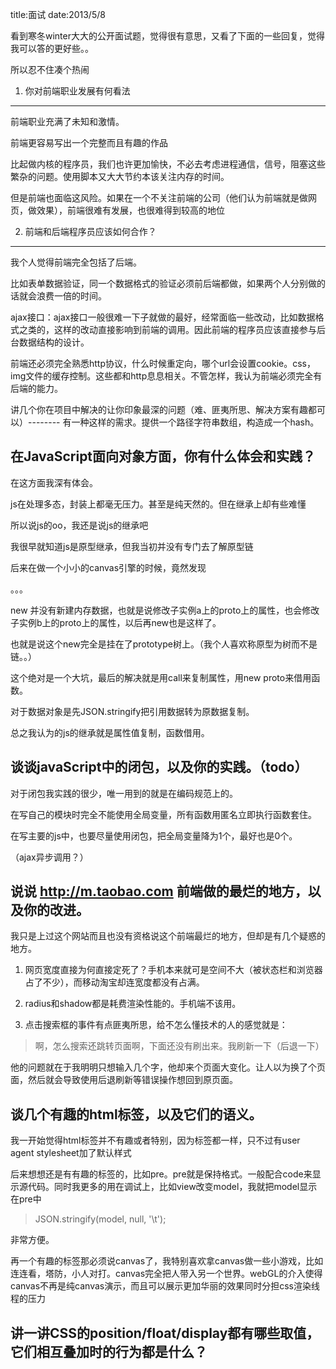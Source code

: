 title:面试
date:2013/5/8

看到寒冬winter大大的公开面试题，觉得很有意思，又看了下面的一些回复，觉得我可以答的更好些。。

所以忍不住凑个热闹

1. 你对前端职业发展有何看法
---------
前端职业充满了未知和激情。

前端更容易写出一个完整而且有趣的作品

比起做内核的程序员，我们也许更加愉快，不必去考虑进程通信，信号，阻塞这些繁杂的问题。使用脚本又大大节约本该关注内存的时间。

但是前端也面临这风险。如果在一个不关注前端的公司（他们认为前端就是做网页，做效果），前端很难有发展，也很难得到较高的地位

2. 前端和后端程序员应该如何合作？
------------
我个人觉得前端完全包括了后端。

比如表单数据验证，同一个数据格式的验证必须前后端都做，如果两个人分别做的话就会浪费一倍的时间。

ajax接口：ajax接口一般很难一下子就做的最好，经常面临一些改动，比如数据格式之类的，这样的改动直接影响到前端的调用。因此前端的程序员应该直接参与后台数据结构的设计。

前端还必须完全熟悉http协议，什么时候重定向，哪个url会设置cookie。css，img文件的缓存控制。这些都和http息息相关。不管怎样，我认为前端必须完全有后端的能力。

讲几个你在项目中解决的让你印象最深的问题（难、匪夷所思、解决方案有趣都可以）--------
有一种这样的需求。提供一个路径字符串数组，构造成一个hash。

在JavaScript面向对象方面，你有什么体会和实践？
-------------
在这方面我深有体会。

js在处理多态，封装上都毫无压力。甚至是纯天然的。但在继承上却有些难懂

所以说js的oo，我还是说js的继承吧

我很早就知道js是原型继承，但我当初并没有专门去了解原型链

后来在做一个小小的canvas引擎的时候，竟然发现

。。。

new 并没有新建内存数据，也就是说修改子实例a上的proto上的属性，也会修改子实例b上的proto上的属性，以后再new也是这样了。

也就是说这个new完全是挂在了prototype树上。（我个人喜欢称原型为树而不是链。。）

这个绝对是一个大坑，最后的解决就是用call来复制属性，用new proto来借用函数。

对于数据对象是先JSON.stringify把引用数据转为原数据复制。

总之我认为的js的继承就是属性值复制，函数借用。

谈谈javaScript中的闭包，以及你的实践。（todo）
----------------
对于闭包我实践的很少，唯一用到的就是在编码规范上的。

在写自己的模块时完全不能使用全局变量，所有函数用匿名立即执行函数套住。

在写主要的js中，也要尽量使用闭包，把全局变量降为1个，最好也是0个。

（ajax异步调用？）

说说 http://m.taobao.com 前端做的最烂的地方，以及你的改进。
---------
我只是上过这个网站而且也没有资格说这个前端最烂的地方，但却是有几个疑惑的地方。

1. 网页宽度直接为何直接定死了？手机本来就可是空间不大（被状态栏和浏览器占了不少），而移动淘宝却连宽度都没有占满。

2. radius和shadow都是耗费渲染性能的。手机端不该用。

3. 点击搜索框的事件有点匪夷所思，给不怎么懂技术的人的感觉就是：

 >啊，怎么搜索还跳转页面啊，下面还没有刷出来。我刷新一下（后退一下）

 他的问题就在于我明明只想输入几个字，他却来个页面大变化。让人以为换了个页面，然后就会导致使用后退刷新等错误操作想回到原页面。

 谈几个有趣的html标签，以及它们的语义。
 -------------
 我一开始觉得html标签并不有趣或者特别，因为标签都一样，只不过有user agent stylesheet加了默认样式

 后来想想还是有有趣的标签的，比如pre。pre就是保持格式。一般配合code来显示源代码。同时我更多的用在调试上，比如view改变model，我就把model显示在pre中

  >JSON.stringify(model, null, '\t');

 非常方便。

 再一个有趣的标签那必须说canvas了，我特别喜欢拿canvas做一些小游戏，比如连连看，塔防，小人对打。canvas完全把人带入另一个世界。webGL的介入使得canvas不再是纯canvas演示，而且可以展示更加华丽的效果同时分担css渲染线程的压力

 讲一讲CSS的position/float/display都有哪些取值，它们相互叠加时的行为都是什么？
 -----------





